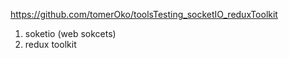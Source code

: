 https://github.com/tomerOko/toolsTesting_socketIO_reduxToolkit
1) soketio (web sokcets)
2) redux toolkit